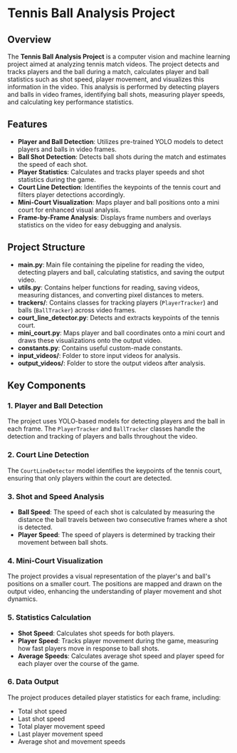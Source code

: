 # Tennis Ball Analysis Project

## Overview
The **Tennis Ball Analysis Project** is a computer vision and machine learning project aimed at analyzing tennis match videos. The project detects and tracks players and the ball during a match, calculates player and ball statistics such as shot speed, player movement, and visualizes this information in the video. This analysis is performed by detecting players and balls in video frames, identifying ball shots, measuring player speeds, and calculating key performance statistics.

## Features
- **Player and Ball Detection**: Utilizes pre-trained YOLO models to detect players and balls in video frames.
- **Ball Shot Detection**: Detects ball shots during the match and estimates the speed of each shot.
- **Player Statistics**: Calculates and tracks player speeds and shot statistics during the game.
- **Court Line Detection**: Identifies the keypoints of the tennis court and filters player detections accordingly.
- **Mini-Court Visualization**: Maps player and ball positions onto a mini court for enhanced visual analysis.
- **Frame-by-Frame Analysis**: Displays frame numbers and overlays statistics on the video for easy debugging and analysis.

## Project Structure

- **main.py**: Main file containing the pipeline for reading the video, detecting players and ball, calculating statistics, and saving the output video.
- **utils.py**: Contains helper functions for reading, saving videos, measuring distances, and converting pixel distances to meters.
- **trackers/**: Contains classes for tracking players (`PlayerTracker`) and balls (`BallTracker`) across video frames.
- **court_line_detector.py**: Detects and extracts keypoints of the tennis court.
- **mini_court.py**: Maps player and ball coordinates onto a mini court and draws these visualizations onto the output video.
- **constants.py**: Contains useful custom-made constants.
- **input_videos/**: Folder to store input videos for analysis.
- **output_videos/**: Folder to store the output videos after analysis.

## Key Components

### 1. **Player and Ball Detection**
   The project uses YOLO-based models for detecting players and the ball in each frame. The `PlayerTracker` and `BallTracker` classes handle the detection and tracking of players and balls throughout the video.

### 2. **Court Line Detection**
   The `CourtLineDetector` model identifies the keypoints of the tennis court, ensuring that only players within the court are detected.

### 3. **Shot and Speed Analysis**
   - **Ball Speed**: The speed of each shot is calculated by measuring the distance the ball travels between two consecutive frames where a shot is detected.
   - **Player Speed**: The speed of players is determined by tracking their movement between ball shots.

### 4. **Mini-Court Visualization**
   The project provides a visual representation of the player's and ball's positions on a smaller court. The positions are mapped and drawn on the output video, enhancing the understanding of player movement and shot dynamics.

### 5. **Statistics Calculation**
   - **Shot Speed**: Calculates shot speeds for both players.
   - **Player Speed**: Tracks player movement during the game, measuring how fast players move in response to ball shots.
   - **Average Speeds**: Calculates average shot speed and player speed for each player over the course of the game.

### 6. **Data Output**
   The project produces detailed player statistics for each frame, including:
   - Total shot speed
   - Last shot speed
   - Total player movement speed
   - Last player movement speed
   - Average shot and movement speeds